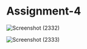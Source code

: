 # Assignment-4

![Screenshot (2332)](https://user-images.githubusercontent.com/95729870/215274572-e24bc798-1457-41be-80d1-ef01de77c21f.png)

![Screenshot (2333)](https://user-images.githubusercontent.com/95729870/215274003-9c8e164a-7f3a-49d9-8c8b-176c51be5543.png)

